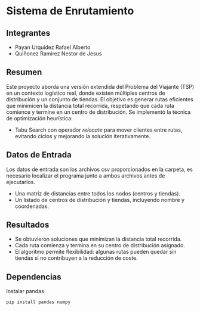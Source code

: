 # Sistema de Enrutamiento
## Integrantes
- Payan Urquidez Rafael Alberto
- Quiñonez Ramirez Nestor de Jesus

## Resumen
Este proyecto aborda una versión extendida del Problema del Viajante (TSP) en un contexto logístico real, 
donde existen múltiples centros de distribución y un conjunto de tiendas. 
El objetivo es generar rutas eficientes que minimicen la distancia total recorrida, respetando que cada 
ruta comience y termine en un centro de distribución.
Se implementó la técnica de optimización heurística:
- Tabu Search con operador *relocate* para mover clientes entre rutas, evitando ciclos y mejorando la solución iterativamente.

## Datos de Entrada
Los datos de entrada son los archivos csv proporcionados en la carpeta, es necesario localizar
el programa junto a ambos archivos antes de ejecutarlos.
- Una matriz de distancias entre todos los nodos (centros y tiendas).  
- Un listado de centros de distribución y tiendas, incluyendo nombre y coordenadas.

## Resultados
- Se obtuvieron soluciones que minimizan la distancia total recorrida.  
- Cada ruta comienza y termina en su centro de distribución asignado.  
- El algoritmo permite flexibilidad: algunas rutas pueden quedar sin tiendas si no contribuyen a la reducción de coste.

## Dependencias
Instalar pandas
```bash
pip install pandas numpy
